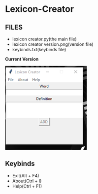 # Lexicon-Creator

## FILES
<ul>
<li> lexicon creator.py(the main file) </li>
<li> lexicon creator version.png(version file) </li>
<li> keybinds.txt(keybinds file) </li>
</ul> 

**Current Version**

<p><img src ="lexicon creator version.png" title = "Lexicon Creator Version"/> </p>

## Keybinds

<ul>
    <li> Exit(Alt + F4) </li>
    <li> About(Ctrl + I) </li>
    <li> Help(Ctrl + F1) </li>
</ul>